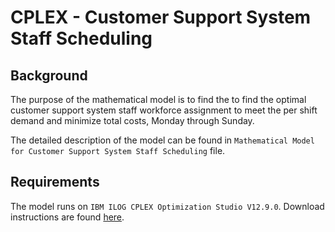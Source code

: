 # CPLEX - Customer Support System Staff Scheduling 

## Background

The purpose of the mathematical model is to find the to find the optimal customer support system staff workforce assignment to meet the per shift demand and minimize total costs, Monday through Sunday. 

The detailed description of the model can be found in `Mathematical Model for Customer Support System Staff Scheduling` file.

## Requirements

The model runs on `IBM ILOG CPLEX Optimization Studio V12.9.0`. 
Download instructions are found [here](https://www.ibm.com/support/pages/downloading-ibm-ilog-cplex-optimization-studio-v1290).
 
